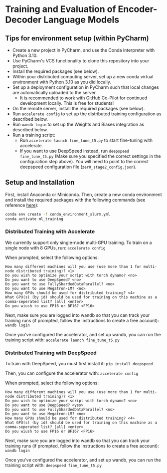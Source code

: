 # Training and Evaluation of Encoder-Decoder Language Models

## Tips for environment setup (within PyCharm)

* Create a new project in PyCharm, and use the Conda interpreter with Python 3.10.
* Use PyCharm's VCS functionality to clone this repository into your project.
* Install the required packages (see below).
* Within your distributed computing server, set up a new conda virtual environment with Python 3.10 as you did locally.
* Set up a deployment configuration in PyCharm such that local changes are automatically uploaded to the server.
  * It is recommended to work with GitHub Co-Pilot for continued development locally. This is free for students!
* On the remote server, install the required packages (see below).
* Run `accelerate config` to set up the distributed training configuration as described below.
* Run `wandb login` to set up the Weights and Biases integration as described below.
* Run a training script:
  * Run `accelerate launch fine_tune_t5.py` to start fine-tuning with accelerate.
  * If you want to use DeepSpeed instead, run `deepspeed fine_tune_t5.py` (Make sure you specified the correct settings in the configuration step above). You will need to point to the correct deepspeed configuration file (`zer0_stage2_config.json`).

## Setup and Installation

First, install Anaconda or Miniconda. Then, create a new conda environment and install the required packages
with the following commands (see reference [here](https://conda.io/projects/conda/en/latest/user-guide/tasks/manage-environments.html#creating-an-environment-from-an-environment-yml-file)):

```bash
conda env create -f conda_environment_slurm.yml
conda activate ml_training
```

### Distributed Training with Accelerate

We currently support only single-node multi-GPU training. To train on a single node with 8 GPUs, run:
```accelerate config```

When prompted, select the following options:
```
How many different machines will you use (use more than 1 for multi-node distributed training)? <1>
Do you wish to optimize your script with torch dynamo? <no>
Do you want to use DeepSpeed? <no>
Do you want to use FullyShardedDataParallel? <no> 
Do you want to use Megatron-LM? <no> 
How many GPUs should be used for distributed training? <4>
What GPU(s) (by id) should be used for training on this machine as a comma-seperated list? [all] <enter>
Do you wiush to use FP16 or BF16? <FP16>
```

Next, make sure you are logged into wandb so that you can track your training runs (if prompted, follow the 
instructions to create a free account):
```wandb login```

Once you've configured the accelerator, and set up wandb, you can run the training script with:
```accelerate launch fine_tune_t5.py```

### Distributed Training with DeepSpeed

To train with DeepSpeed, you must first install it:
```pip install deepspeed```

Then, you can configure the accelerator with:
```accelerate config```

When prompted, select the following options:
```
How many different machines will you use (use more than 1 for multi-node distributed training)? <1>
Do you wish to optimize your script with torch dynamo? <no>
Do you want to use DeepSpeed? <yes>
Do you want to use FullyShardedDataParallel? <no>
Do you want to use Megatron-LM? <no>
How many GPUs should be used for distributed training? <4>
What GPU(s) (by id) should be used for training on this machine as a comma-seperated list? [all] <enter>
Do you wiush to use FP16 or BF16? <FP16>
``` 

Next, make sure you are logged into wandb so that you can track your training runs (if prompted, follow the
instructions to create a free account):
```wandb login```

Once you've configured the accelerator, and set up wandb, you can run the training script with:
```deepspeed fine_tune_t5.py```

[//]: # (# Pre-Training)
[//]: # (TODO)
[//]: # (## Parameters)
[//]: # (TODO)
[//]: # (# Fine Tuning)
[//]: # (TODO)
[//]: # (## Parameters)
[//]: # (TODO)
